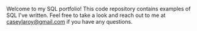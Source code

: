 Welcome to my SQL portfolio!
This code repository contains examples of SQL I've written. Feel free to take a look and reach out to me at caseylaroy@gmail.com if you have any questions.
